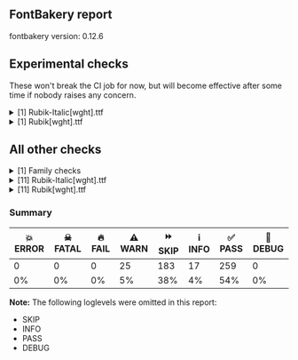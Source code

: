 ## FontBakery report

fontbakery version: 0.12.6



## Experimental checks

These won't break the CI job for now, but will become effective after some time if nobody raises any concern.


<details><summary>[1] Rubik-Italic[wght].ttf</summary>
<div>
<details>
    <summary>⚠️ <b>WARN</b> Validate location, size and resolution of article images. <a href="https://fontbakery.readthedocs.io/en/stable/fontbakery/checks/googlefonts.article.html#"></a></summary>
    <div>







* ⚠️ **WARN** <p>Family metadata at fonts/variable does not have an article.</p>
 [code: lacks-article]



</div>
</details>
</div>
</details>

<details><summary>[1] Rubik[wght].ttf</summary>
<div>
<details>
    <summary>⚠️ <b>WARN</b> Validate location, size and resolution of article images. <a href="https://fontbakery.readthedocs.io/en/stable/fontbakery/checks/googlefonts.article.html#"></a></summary>
    <div>







* ⚠️ **WARN** <p>Family metadata at fonts/variable does not have an article.</p>
 [code: lacks-article]



</div>
</details>
</div>
</details>




## All other checks



<details><summary>[1] Family checks</summary>
<div>
<details>
    <summary>⚠️ <b>WARN</b> Make sure all font files have the same version value. <a href="https://fontbakery.readthedocs.io/en/stable/fontbakery/checks/opentype.head.html#"></a></summary>
    <div>







* ⚠️ **WARN** <p>Version info differs among font files of the same font project.
These were the version values found:</p>
<ul>
<li>fonts/variable/Rubik-Italic[wght].ttf: 2.1020050048828125</li>
<li>fonts/variable/Rubik[wght].ttf: 2.10400390625</li>
</ul>
 [code: mismatch]



</div>
</details>
</div>
</details>

<details><summary>[11] Rubik-Italic[wght].ttf</summary>
<div>
<details>
    <summary>⚠️ <b>WARN</b> Check math signs have the same width. <a href="https://fontbakery.readthedocs.io/en/stable/fontbakery/checks/universal.html#"></a></summary>
    <div>







* ⚠️ **WARN** <p>The most common width is 527 among a set of 2 math glyphs.
The following math glyphs have a different width, though:</p>
<p>Width = 622:
plus</p>
<p>Width = 481:
less</p>
<p>Width = 574:
equal</p>
<p>Width = 480:
greater</p>
<p>Width = 585:
logicalnot</p>
<p>Width = 553:
plusminus</p>
<p>Width = 537:
multiply</p>
<p>Width = 561:
divide</p>
<p>Width = 652:
minus</p>
<p>Width = 563:
approxequal</p>
<p>Width = 540:
notequal</p>
 [code: width-outliers]



</div>
</details>

<details>
    <summary>⚠️ <b>WARN</b> Does the font contain a soft hyphen? <a href="https://fontbakery.readthedocs.io/en/stable/fontbakery/checks/universal.html#"></a></summary>
    <div>







* ⚠️ **WARN** <p>This font has a 'Soft Hyphen' character.</p>
 [code: softhyphen]



</div>
</details>

<details>
    <summary>⚠️ <b>WARN</b> Check font contains no unreachable glyphs <a href="https://fontbakery.readthedocs.io/en/stable/fontbakery/checks/universal.html#"></a></summary>
    <div>







* ⚠️ **WARN** <p>The following glyphs could not be reached by codepoint or substitution rules:</p>
<pre><code>- parenleft.denominator

- parenleft.numerator

- parenright.denominator

- parenright.numerator

- uni030C.alt
</code></pre>
 [code: unreachable-glyphs]



</div>
</details>

<details>
    <summary>⚠️ <b>WARN</b> Are there any misaligned on-curve points? <a href="https://fontbakery.readthedocs.io/en/stable/fontbakery/checks/outline.html#"></a></summary>
    <div>







* ⚠️ **WARN** <p>The following glyphs have on-curve points which have potentially incorrect y coordinates:</p>
<pre><code>* J (U+004A): X=140.5,Y=2.0 (should be at baseline 0?)

* uni004A0301: X=140.5,Y=2.0 (should be at baseline 0?)

* Jcircumflex (U+0134): X=140.5,Y=2.0 (should be at baseline 0?)

* uni01CE (U+01CE): X=228.0,Y=699.0 (should be at cap-height 700?)

* aogonek (U+0105): X=326.0,Y=2.0 (should be at baseline 0?)

* ccaron (U+010D): X=232.0,Y=699.0 (should be at cap-height 700?)

* ecaron (U+011B): X=246.0,Y=699.0 (should be at cap-height 700?)

* eogonek (U+0119): X=164.0,Y=-2.0 (should be at baseline 0?)

* m (U+006D): X=266.5,Y=522.0 (should be at x-height 520?)

* ncaron (U+0148): X=254.0,Y=699.0 (should be at cap-height 700?)

* oslash (U+00F8): X=15.0,Y=1.0 (should be at baseline 0?)

* oslashacute (U+01FF): X=15.0,Y=1.0 (should be at baseline 0?)

* rcaron (U+0159): X=155.0,Y=699.0 (should be at cap-height 700?)

* scaron (U+0161): X=200.0,Y=699.0 (should be at cap-height 700?)

* uogonek (U+0173): X=436.0,Y=-2.0 (should be at baseline 0?)

* zcaron (U+017E): X=200.0,Y=699.0 (should be at cap-height 700?)

* uni0417 (U+0417): X=258.5,Y=698.5 (should be at cap-height 700?)

* uni041B (U+041B): X=-31.0,Y=1.0 (should be at baseline 0?)

* uni0409 (U+0409): X=-31.0,Y=1.0 (should be at baseline 0?)

* uni0409 (U+0409): X=-31.0,Y=1.0 (should be at baseline 0?)

* uni0408 (U+0408): X=140.5,Y=2.0 (should be at baseline 0?)

* uni0474 (U+0474): X=724.5,Y=701.5 (should be at cap-height 700?)

* uni0498 (U+0498): X=258.5,Y=698.5 (should be at cap-height 700?)

* uni04DE (U+04DE): X=258.5,Y=698.5 (should be at cap-height 700?)

* uni0431 (U+0431): X=552.0,Y=702.0 (should be at cap-height 700?)

* uni0434 (U+0434): X=282.5,Y=698.5 (should be at cap-height 700?)

* uni0459 (U+0459): X=-7.0,Y=1.0 (should be at baseline 0?)

* uniFB4B (U+FB4B): X=243.5,Y=699.0 (should be at cap-height 700?)

* uni05E2 (U+05E2): X=13.0,Y=1.0 (should be at baseline 0?)

* uniFB2A (U+FB2A): X=718.5,Y=699.0 (should be at cap-height 700?)

* uniFB2B (U+FB2B): X=241.5,Y=699.0 (should be at cap-height 700?)

* uniFB2C (U+FB2C): X=718.5,Y=699.0 (should be at cap-height 700?)

* uniFB2D (U+FB2D): X=241.5,Y=699.0 (should be at cap-height 700?)

* uni05EA (U+05EA): X=31.0,Y=2.0 (should be at baseline 0?)

* uniFB4A (U+FB4A): X=31.0,Y=2.0 (should be at baseline 0?)

* one (U+0031): X=342.0,Y=699.0 (should be at cap-height 700?)

* one.tf: X=398.0,Y=699.0 (should be at cap-height 700?)

* eight.tf: X=487.0,Y=698.5 (should be at cap-height 700?)

* five.dnom: X=61.5,Y=1.5 (should be at baseline 0?)

* uni2085 (U+2085): X=80.0,Y=-1.5 (should be at baseline 0?)

* questiondown (U+00BF): X=197.0,Y=-2.0 (should be at baseline 0?)

* parenleft (U+0028): X=288.0,Y=698.5 (should be at cap-height 700?)

* parenright (U+0029): X=199.0,Y=698.0 (should be at cap-height 700?)

* braceright (U+007D): X=296.5,Y=699.5 (should be at cap-height 700?)

* quotedblright (U+201D): X=252.0,Y=701.5 (should be at cap-height 700?)

* quotedblright (U+201D): X=386.0,Y=701.5 (should be at cap-height 700?)

* quoteright (U+2019): X=252.0,Y=701.5 (should be at cap-height 700?)

* at (U+0040): X=645.0,Y=-1.5 (should be at baseline 0?)

* lozenge (U+25CA): X=312.5,Y=701.5 (should be at cap-height 700?)

* lozenge (U+25CA): X=387.5,Y=699.5 (should be at cap-height 700?)

* uni030C (U+030C): X=35.0,Y=699.0 (should be at cap-height 700?)

* caron (U+02C7): X=35.0,Y=699.0 (should be at cap-height 700?)
</code></pre>
 [code: found-misalignments]



</div>
</details>

<details>
    <summary>⚠️ <b>WARN</b> Check the direction of the outermost contour in each glyph <a href="https://fontbakery.readthedocs.io/en/stable/fontbakery/checks/outline.html#"></a></summary>
    <div>







* ⚠️ **WARN** <p>The following glyphs have a counter-clockwise outer contour:</p>
<pre><code>* uni05B8 (U+05B8) has a counter-clockwise outer contour
</code></pre>
 [code: ccw-outer-contour]



</div>
</details>

<details>
    <summary>⚠️ <b>WARN</b> Ensure dotted circle glyph is present and can attach marks. <a href="https://fontbakery.readthedocs.io/en/stable/fontbakery/checks/shaping.html#"></a></summary>
    <div>







* ⚠️ **WARN** <p>No dotted circle glyph present</p>
 [code: missing-dotted-circle]



</div>
</details>

<details>
    <summary>⚠️ <b>WARN</b> Ensure soft_dotted characters lose their dot when combined with marks that replace the dot. <a href="https://fontbakery.readthedocs.io/en/stable/fontbakery/checks/shaping.html#"></a></summary>
    <div>







* ⚠️ **WARN** <p>The dot of soft dotted characters used in orthographies <em>must</em> disappear in the following strings: į̀ į́ į̂ į̃ į̄ į̌ і́</p>
<p>The dot of soft dotted characters <em>should</em> disappear in other cases, for example: i̦̒ j̦̒ į̆ į̇ į̈ į̊ į̋ į̒ į̦̒ į̧̒ į̨̒ į̵̀ į̵́ į̵̂ į̵̃ į̵̄ į̵̆ į̵̇ į̵̈ į̵̊</p>
<p>Your font fully covers the following languages that require the soft-dotted feature: Lithuanian (Latn, 2,357,094 speakers), Dutch (Latn, 31,709,104 speakers), Ukrainian (Cyrl, 29,273,587 speakers), Belarusian (Cyrl, 10,064,517 speakers).</p>
<p>Your font does <em>not</em> cover the following languages that require the soft-dotted feature: Mango (Latn, 77,000 speakers), Vute (Latn, 21,000 speakers), Kom (Latn, 360,685 speakers), Navajo (Latn, 166,319 speakers), Sar (Latn, 500,000 speakers), Cicipu (Latn, 44,000 speakers), Avokaya (Latn, 100,000 speakers), Basaa (Latn, 332,940 speakers), Yala (Latn, 200,000 speakers), Nateni (Latn, 100,000 speakers), Ma’di (Latn, 584,000 speakers), Makaa (Latn, 221,000 speakers), Mundani (Latn, 34,000 speakers), Gulay (Latn, 250,478 speakers), Nzakara (Latn, 50,000 speakers), Lugbara (Latn, 2,200,000 speakers), Ebira (Latn, 2,200,000 speakers), Dii (Latn, 71,000 speakers), Aghem (Latn, 38,843 speakers), Dan (Latn, 1,099,244 speakers), Fur (Latn, 1,230,163 speakers), Southern Kisi (Latn, 360,000 speakers), Ekpeye (Latn, 226,000 speakers), Bafut (Latn, 158,146 speakers), Mfumte (Latn, 79,000 speakers), Ejagham (Latn, 120,000 speakers), Bete-Bendi (Latn, 100,000 speakers), Kpelle, Guinea (Latn, 622,000 speakers), Igbo (Latn, 27,823,640 speakers), Zapotec (Latn, 490,000 speakers), South Central Banda (Latn, 244,000 speakers), Koonzime (Latn, 40,000 speakers), Ngbaka (Latn, 1,020,000 speakers), Ijo, Southeast (Latn, 2,471,000 speakers).</p>
 [code: soft-dotted]



</div>
</details>

<details>
    <summary>⚠️ <b>WARN</b> Check for codepoints not covered by METADATA subsets. <a href="https://fontbakery.readthedocs.io/en/stable/fontbakery/checks/googlefonts.subsets.html#"></a></summary>
    <div>







* ⚠️ **WARN** <p>The following codepoints supported by the font are not covered by
any subsets defined in the font's metadata file, and will never
be served. You can solve this by either manually adding additional
subset declarations to METADATA.pb, or by editing the glyphset
definitions.</p>
<ul>
<li>U+02C7 CARON: try adding one of: tifinagh, yi, canadian-aboriginal</li>
<li>U+02D8 BREVE: try adding one of: yi, canadian-aboriginal</li>
<li>U+02D9 DOT ABOVE: try adding one of: yi, canadian-aboriginal</li>
<li>U+02DB OGONEK: try adding one of: yi, canadian-aboriginal</li>
<li>U+02DD DOUBLE ACUTE ACCENT: not included in any glyphset definition</li>
<li>U+0302 COMBINING CIRCUMFLEX ACCENT: try adding one of: cherokee, tifinagh, coptic, math</li>
<li>U+0306 COMBINING BREVE: try adding one of: old-permic, tifinagh</li>
<li>U+0307 COMBINING DOT ABOVE: try adding one of: math, syriac, old-permic, tai-le, tifinagh, coptic, malayalam, canadian-aboriginal</li>
<li>U+030A COMBINING RING ABOVE: try adding syriac</li>
<li>U+030B COMBINING DOUBLE ACUTE ACCENT: try adding one of: cherokee, osage</li>
<li>U+030C COMBINING CARON: try adding one of: tai-le, cherokee</li>
<li>U+0312 COMBINING TURNED COMMA ABOVE: not included in any glyphset definition</li>
<li>U+0326 COMBINING COMMA BELOW: not included in any glyphset definition</li>
<li>U+0327 COMBINING CEDILLA: not included in any glyphset definition</li>
<li>U+0328 COMBINING OGONEK: not included in any glyphset definition</li>
<li>U+0335 COMBINING SHORT STROKE OVERLAY: not included in any glyphset definition</li>
<li>U+0337 COMBINING SHORT SOLIDUS OVERLAY: not included in any glyphset definition</li>
<li>U+0338 COMBINING LONG SOLIDUS OVERLAY: not included in any glyphset definition</li>
<li>U+2021 DOUBLE DAGGER: try adding adlam</li>
<li>U+2030 PER MILLE SIGN: try adding adlam</li>
<li>U+2070 SUPERSCRIPT ZERO: not included in any glyphset definition</li>
<li>U+2075 SUPERSCRIPT FIVE: not included in any glyphset definition</li>
<li>U+2076 SUPERSCRIPT SIX: not included in any glyphset definition</li>
<li>U+2077 SUPERSCRIPT SEVEN: not included in any glyphset definition</li>
<li>U+2078 SUPERSCRIPT EIGHT: not included in any glyphset definition</li>
<li>U+2079 SUPERSCRIPT NINE: not included in any glyphset definition</li>
<li>U+207D SUPERSCRIPT LEFT PARENTHESIS: not included in any glyphset definition</li>
<li>U+207E SUPERSCRIPT RIGHT PARENTHESIS: not included in any glyphset definition</li>
<li>U+2080 SUBSCRIPT ZERO: not included in any glyphset definition</li>
<li>U+2081 SUBSCRIPT ONE: not included in any glyphset definition</li>
<li>U+2082 SUBSCRIPT TWO: not included in any glyphset definition</li>
<li>U+2083 SUBSCRIPT THREE: not included in any glyphset definition</li>
<li>U+2084 SUBSCRIPT FOUR: not included in any glyphset definition</li>
<li>U+2085 SUBSCRIPT FIVE: not included in any glyphset definition</li>
<li>U+2086 SUBSCRIPT SIX: not included in any glyphset definition</li>
<li>U+2087 SUBSCRIPT SEVEN: not included in any glyphset definition</li>
<li>U+2088 SUBSCRIPT EIGHT: not included in any glyphset definition</li>
<li>U+2089 SUBSCRIPT NINE: not included in any glyphset definition</li>
<li>U+208D SUBSCRIPT LEFT PARENTHESIS: not included in any glyphset definition</li>
<li>U+208E SUBSCRIPT RIGHT PARENTHESIS: not included in any glyphset definition</li>
<li>U+212E ESTIMATED SYMBOL: not included in any glyphset definition</li>
<li>U+2153 VULGAR FRACTION ONE THIRD: not included in any glyphset definition</li>
<li>U+2154 VULGAR FRACTION TWO THIRDS: not included in any glyphset definition</li>
<li>U+215B VULGAR FRACTION ONE EIGHTH: not included in any glyphset definition</li>
<li>U+215C VULGAR FRACTION THREE EIGHTHS: not included in any glyphset definition</li>
<li>U+215D VULGAR FRACTION FIVE EIGHTHS: not included in any glyphset definition</li>
<li>U+215E VULGAR FRACTION SEVEN EIGHTHS: not included in any glyphset definition</li>
<li>U+2202 PARTIAL DIFFERENTIAL: try adding math</li>
<li>U+2206 INCREMENT: try adding math</li>
<li>U+220F N-ARY PRODUCT: try adding math</li>
<li>U+2211 N-ARY SUMMATION: try adding math</li>
<li>U+221A SQUARE ROOT: try adding math</li>
<li>U+221E INFINITY: try adding math</li>
<li>U+222B INTEGRAL: try adding math</li>
<li>U+2248 ALMOST EQUAL TO: try adding math</li>
<li>U+2260 NOT EQUAL TO: try adding math</li>
<li>U+2264 LESS-THAN OR EQUAL TO: try adding math</li>
<li>U+2265 GREATER-THAN OR EQUAL TO: try adding math</li>
<li>U+25CA LOZENGE: try adding one of: symbols, math</li>
<li>U+FB01 LATIN SMALL LIGATURE FI: not included in any glyphset definition</li>
<li>U+FB02 LATIN SMALL LIGATURE FL: not included in any glyphset definition</li>
</ul>
<p>Or you can add the above codepoints to one of the subsets supported by the font: <code>cyrillic</code>, <code>cyrillic-ext</code>, <code>hebrew</code>, <code>latin</code>, <code>latin-ext</code></p>
 [code: unreachable-subsetting]



</div>
</details>

<details>
    <summary>⚠️ <b>WARN</b> Is there kerning info for non-ligated sequences? <a href="https://fontbakery.readthedocs.io/en/stable/fontbakery/checks/googlefonts.gpos.html#"></a></summary>
    <div>







* ⚠️ **WARN** <p>GPOS table lacks kerning info for the following non-ligated sequences:</p>
<pre><code>- f + f

- f + i

- f + l
</code></pre>
 [code: lacks-kern-info]



</div>
</details>

<details>
    <summary>⚠️ <b>WARN</b> Ensure fonts have ScriptLangTags declared on the 'meta' table. <a href="https://fontbakery.readthedocs.io/en/stable/fontbakery/checks/googlefonts.meta.html#"></a></summary>
    <div>







* ⚠️ **WARN** <p>This font file does not have a 'meta' table.</p>
 [code: lacks-meta-table]



</div>
</details>

<details>
    <summary>⚠️ <b>WARN</b> Checking OS/2 achVendID. <a href="https://fontbakery.readthedocs.io/en/stable/fontbakery/checks/googlefonts.os2.html#"></a></summary>
    <div>







* ⚠️ **WARN** <p>OS/2 VendorID value 'NONE' is not yet recognized. If you registered it recently, then it's safe to ignore this warning message. Otherwise, you should set it to your own unique 4 character code, and register it with Microsoft at <a href="https://www.microsoft.com/typography/links/vendorlist.aspx">https://www.microsoft.com/typography/links/vendorlist.aspx</a></p>
 [code: unknown]



</div>
</details>
</div>
</details>

<details><summary>[11] Rubik[wght].ttf</summary>
<div>
<details>
    <summary>⚠️ <b>WARN</b> Check math signs have the same width. <a href="https://fontbakery.readthedocs.io/en/stable/fontbakery/checks/universal.html#"></a></summary>
    <div>







* ⚠️ **WARN** <p>The most common width is 527 among a set of 2 math glyphs.
The following math glyphs have a different width, though:</p>
<p>Width = 628:
plus</p>
<p>Width = 481:
less</p>
<p>Width = 571:
equal</p>
<p>Width = 480:
greater</p>
<p>Width = 581:
logicalnot</p>
<p>Width = 556:
plusminus</p>
<p>Width = 541:
multiply</p>
<p>Width = 565:
divide</p>
<p>Width = 650:
minus</p>
<p>Width = 563:
approxequal</p>
<p>Width = 545:
notequal</p>
 [code: width-outliers]



</div>
</details>

<details>
    <summary>⚠️ <b>WARN</b> Does the font contain a soft hyphen? <a href="https://fontbakery.readthedocs.io/en/stable/fontbakery/checks/universal.html#"></a></summary>
    <div>







* ⚠️ **WARN** <p>This font has a 'Soft Hyphen' character.</p>
 [code: softhyphen]



</div>
</details>

<details>
    <summary>⚠️ <b>WARN</b> Check font contains no unreachable glyphs <a href="https://fontbakery.readthedocs.io/en/stable/fontbakery/checks/universal.html#"></a></summary>
    <div>







* ⚠️ **WARN** <p>The following glyphs could not be reached by codepoint or substitution rules:</p>
<pre><code>- parenleft.denominator

- parenleft.numerator

- parenright.denominator

- parenright.numerator

- uni030C.alt
</code></pre>
 [code: unreachable-glyphs]



</div>
</details>

<details>
    <summary>⚠️ <b>WARN</b> Are there any misaligned on-curve points? <a href="https://fontbakery.readthedocs.io/en/stable/fontbakery/checks/outline.html#"></a></summary>
    <div>







* ⚠️ **WARN** <p>The following glyphs have on-curve points which have potentially incorrect y coordinates:</p>
<pre><code>* J (U+004A): X=196.0,Y=2.0 (should be at baseline 0?)

* uni004A0301: X=196.0,Y=2.0 (should be at baseline 0?)

* Jcircumflex (U+0134): X=196.0,Y=2.0 (should be at baseline 0?)

* aogonek (U+0105): X=445.0,Y=1.0 (should be at baseline 0?)

* c (U+0063): X=353.5,Y=-0.5 (should be at baseline 0?)

* cacute (U+0107): X=353.5,Y=-0.5 (should be at baseline 0?)

* ccaron (U+010D): X=353.5,Y=-0.5 (should be at baseline 0?)

* ccircumflex (U+0109): X=353.5,Y=-0.5 (should be at baseline 0?)

* cdotaccent (U+010B): X=353.5,Y=-0.5 (should be at baseline 0?)

* eogonek (U+0119): X=213.0,Y=-2.0 (should be at baseline 0?)

* uogonek (U+0173): X=485.0,Y=-2.0 (should be at baseline 0?)

* uni0417 (U+0417): X=192.5,Y=698.5 (should be at cap-height 700?)

* uni041B (U+041B): X=43.0,Y=1.0 (should be at baseline 0?)

* uni0409 (U+0409): X=43.0,Y=1.0 (should be at baseline 0?)

* uni0409 (U+0409): X=43.0,Y=1.0 (should be at baseline 0?)

* uni0408 (U+0408): X=196.0,Y=2.0 (should be at baseline 0?)

* uni0498 (U+0498): X=192.5,Y=698.5 (should be at cap-height 700?)

* uni04DE (U+04DE): X=192.5,Y=698.5 (should be at cap-height 700?)

* uni0431 (U+0431): X=473.0,Y=702.0 (should be at cap-height 700?)

* uni0441 (U+0441): X=353.5,Y=-0.5 (should be at baseline 0?)

* uni0459 (U+0459): X=48.0,Y=1.0 (should be at baseline 0?)

* uni04AB (U+04AB): X=353.5,Y=-0.5 (should be at baseline 0?)

* uni05E2 (U+05E2): X=62.0,Y=1.0 (should be at baseline 0?)

* uni05EA (U+05EA): X=79.0,Y=2.0 (should be at baseline 0?)

* uniFB4A (U+FB4A): X=79.0,Y=2.0 (should be at baseline 0?)

* one (U+0031): X=263.0,Y=699.0 (should be at cap-height 700?)

* one.tf: X=298.0,Y=699.0 (should be at cap-height 700?)

* five.dnom: X=110.0,Y=1.5 (should be at baseline 0?)

* uni2085 (U+2085): X=129.0,Y=-1.5 (should be at baseline 0?)

* questiondown (U+00BF): X=97.0,Y=-2.0 (should be at baseline 0?)

* parenleft (U+0028): X=204.0,Y=698.5 (should be at cap-height 700?)

* parenright (U+0029): X=115.0,Y=698.5 (should be at cap-height 700?)

* braceright (U+007D): X=197.0,Y=699.5 (should be at cap-height 700?)

* at (U+0040): X=694.5,Y=-1.5 (should be at baseline 0?)

* lozenge (U+25CA): X=227.5,Y=699.0 (should be at cap-height 700?)

* lozenge (U+25CA): X=304.5,Y=699.0 (should be at cap-height 700?)
</code></pre>
 [code: found-misalignments]



</div>
</details>

<details>
    <summary>⚠️ <b>WARN</b> Check the direction of the outermost contour in each glyph <a href="https://fontbakery.readthedocs.io/en/stable/fontbakery/checks/outline.html#"></a></summary>
    <div>







* ⚠️ **WARN** <p>The following glyphs have a counter-clockwise outer contour:</p>
<pre><code>* uni05B8 (U+05B8) has a counter-clockwise outer contour
</code></pre>
 [code: ccw-outer-contour]



</div>
</details>

<details>
    <summary>⚠️ <b>WARN</b> Ensure dotted circle glyph is present and can attach marks. <a href="https://fontbakery.readthedocs.io/en/stable/fontbakery/checks/shaping.html#"></a></summary>
    <div>







* ⚠️ **WARN** <p>No dotted circle glyph present</p>
 [code: missing-dotted-circle]



</div>
</details>

<details>
    <summary>⚠️ <b>WARN</b> Ensure soft_dotted characters lose their dot when combined with marks that replace the dot. <a href="https://fontbakery.readthedocs.io/en/stable/fontbakery/checks/shaping.html#"></a></summary>
    <div>







* ⚠️ **WARN** <p>The dot of soft dotted characters used in orthographies <em>must</em> disappear in the following strings: į̀ į́ į̂ į̃ į̄ į̌ і́</p>
<p>The dot of soft dotted characters <em>should</em> disappear in other cases, for example: i̦̒ j̦̒ į̆ į̇ į̈ į̊ į̋ į̒ į̦̒ į̧̒ į̨̒ į̵̀ į̵́ į̵̂ į̵̃ į̵̄ į̵̆ į̵̇ į̵̈ į̵̊</p>
<p>Your font fully covers the following languages that require the soft-dotted feature: Lithuanian (Latn, 2,357,094 speakers), Dutch (Latn, 31,709,104 speakers), Ukrainian (Cyrl, 29,273,587 speakers), Belarusian (Cyrl, 10,064,517 speakers).</p>
<p>Your font does <em>not</em> cover the following languages that require the soft-dotted feature: Mango (Latn, 77,000 speakers), Vute (Latn, 21,000 speakers), Kom (Latn, 360,685 speakers), Navajo (Latn, 166,319 speakers), Sar (Latn, 500,000 speakers), Cicipu (Latn, 44,000 speakers), Avokaya (Latn, 100,000 speakers), Basaa (Latn, 332,940 speakers), Yala (Latn, 200,000 speakers), Nateni (Latn, 100,000 speakers), Ma’di (Latn, 584,000 speakers), Makaa (Latn, 221,000 speakers), Mundani (Latn, 34,000 speakers), Gulay (Latn, 250,478 speakers), Nzakara (Latn, 50,000 speakers), Lugbara (Latn, 2,200,000 speakers), Ebira (Latn, 2,200,000 speakers), Dii (Latn, 71,000 speakers), Aghem (Latn, 38,843 speakers), Dan (Latn, 1,099,244 speakers), Fur (Latn, 1,230,163 speakers), Southern Kisi (Latn, 360,000 speakers), Ekpeye (Latn, 226,000 speakers), Bafut (Latn, 158,146 speakers), Mfumte (Latn, 79,000 speakers), Ejagham (Latn, 120,000 speakers), Bete-Bendi (Latn, 100,000 speakers), Kpelle, Guinea (Latn, 622,000 speakers), Igbo (Latn, 27,823,640 speakers), Zapotec (Latn, 490,000 speakers), South Central Banda (Latn, 244,000 speakers), Koonzime (Latn, 40,000 speakers), Ngbaka (Latn, 1,020,000 speakers), Ijo, Southeast (Latn, 2,471,000 speakers).</p>
 [code: soft-dotted]



</div>
</details>

<details>
    <summary>⚠️ <b>WARN</b> Check for codepoints not covered by METADATA subsets. <a href="https://fontbakery.readthedocs.io/en/stable/fontbakery/checks/googlefonts.subsets.html#"></a></summary>
    <div>







* ⚠️ **WARN** <p>The following codepoints supported by the font are not covered by
any subsets defined in the font's metadata file, and will never
be served. You can solve this by either manually adding additional
subset declarations to METADATA.pb, or by editing the glyphset
definitions.</p>
<ul>
<li>U+02C7 CARON: try adding one of: tifinagh, yi, canadian-aboriginal</li>
<li>U+02D8 BREVE: try adding one of: yi, canadian-aboriginal</li>
<li>U+02D9 DOT ABOVE: try adding one of: yi, canadian-aboriginal</li>
<li>U+02DB OGONEK: try adding one of: yi, canadian-aboriginal</li>
<li>U+02DD DOUBLE ACUTE ACCENT: not included in any glyphset definition</li>
<li>U+0302 COMBINING CIRCUMFLEX ACCENT: try adding one of: cherokee, tifinagh, coptic, math</li>
<li>U+0306 COMBINING BREVE: try adding one of: old-permic, tifinagh</li>
<li>U+0307 COMBINING DOT ABOVE: try adding one of: math, syriac, old-permic, tai-le, tifinagh, coptic, malayalam, canadian-aboriginal</li>
<li>U+030A COMBINING RING ABOVE: try adding syriac</li>
<li>U+030B COMBINING DOUBLE ACUTE ACCENT: try adding one of: cherokee, osage</li>
<li>U+030C COMBINING CARON: try adding one of: tai-le, cherokee</li>
<li>U+0312 COMBINING TURNED COMMA ABOVE: not included in any glyphset definition</li>
<li>U+0326 COMBINING COMMA BELOW: not included in any glyphset definition</li>
<li>U+0327 COMBINING CEDILLA: not included in any glyphset definition</li>
<li>U+0328 COMBINING OGONEK: not included in any glyphset definition</li>
<li>U+0335 COMBINING SHORT STROKE OVERLAY: not included in any glyphset definition</li>
<li>U+0337 COMBINING SHORT SOLIDUS OVERLAY: not included in any glyphset definition</li>
<li>U+0338 COMBINING LONG SOLIDUS OVERLAY: not included in any glyphset definition</li>
<li>U+2021 DOUBLE DAGGER: try adding adlam</li>
<li>U+2030 PER MILLE SIGN: try adding adlam</li>
<li>U+2070 SUPERSCRIPT ZERO: not included in any glyphset definition</li>
<li>U+2075 SUPERSCRIPT FIVE: not included in any glyphset definition</li>
<li>U+2076 SUPERSCRIPT SIX: not included in any glyphset definition</li>
<li>U+2077 SUPERSCRIPT SEVEN: not included in any glyphset definition</li>
<li>U+2078 SUPERSCRIPT EIGHT: not included in any glyphset definition</li>
<li>U+2079 SUPERSCRIPT NINE: not included in any glyphset definition</li>
<li>U+207D SUPERSCRIPT LEFT PARENTHESIS: not included in any glyphset definition</li>
<li>U+207E SUPERSCRIPT RIGHT PARENTHESIS: not included in any glyphset definition</li>
<li>U+2080 SUBSCRIPT ZERO: not included in any glyphset definition</li>
<li>U+2081 SUBSCRIPT ONE: not included in any glyphset definition</li>
<li>U+2082 SUBSCRIPT TWO: not included in any glyphset definition</li>
<li>U+2083 SUBSCRIPT THREE: not included in any glyphset definition</li>
<li>U+2084 SUBSCRIPT FOUR: not included in any glyphset definition</li>
<li>U+2085 SUBSCRIPT FIVE: not included in any glyphset definition</li>
<li>U+2086 SUBSCRIPT SIX: not included in any glyphset definition</li>
<li>U+2087 SUBSCRIPT SEVEN: not included in any glyphset definition</li>
<li>U+2088 SUBSCRIPT EIGHT: not included in any glyphset definition</li>
<li>U+2089 SUBSCRIPT NINE: not included in any glyphset definition</li>
<li>U+208D SUBSCRIPT LEFT PARENTHESIS: not included in any glyphset definition</li>
<li>U+208E SUBSCRIPT RIGHT PARENTHESIS: not included in any glyphset definition</li>
<li>U+212E ESTIMATED SYMBOL: not included in any glyphset definition</li>
<li>U+2153 VULGAR FRACTION ONE THIRD: not included in any glyphset definition</li>
<li>U+2154 VULGAR FRACTION TWO THIRDS: not included in any glyphset definition</li>
<li>U+215B VULGAR FRACTION ONE EIGHTH: not included in any glyphset definition</li>
<li>U+215C VULGAR FRACTION THREE EIGHTHS: not included in any glyphset definition</li>
<li>U+215D VULGAR FRACTION FIVE EIGHTHS: not included in any glyphset definition</li>
<li>U+215E VULGAR FRACTION SEVEN EIGHTHS: not included in any glyphset definition</li>
<li>U+2202 PARTIAL DIFFERENTIAL: try adding math</li>
<li>U+2206 INCREMENT: try adding math</li>
<li>U+220F N-ARY PRODUCT: try adding math</li>
<li>U+2211 N-ARY SUMMATION: try adding math</li>
<li>U+221A SQUARE ROOT: try adding math</li>
<li>U+221E INFINITY: try adding math</li>
<li>U+222B INTEGRAL: try adding math</li>
<li>U+2248 ALMOST EQUAL TO: try adding math</li>
<li>U+2260 NOT EQUAL TO: try adding math</li>
<li>U+2264 LESS-THAN OR EQUAL TO: try adding math</li>
<li>U+2265 GREATER-THAN OR EQUAL TO: try adding math</li>
<li>U+25CA LOZENGE: try adding one of: symbols, math</li>
<li>U+FB01 LATIN SMALL LIGATURE FI: not included in any glyphset definition</li>
<li>U+FB02 LATIN SMALL LIGATURE FL: not included in any glyphset definition</li>
</ul>
<p>Or you can add the above codepoints to one of the subsets supported by the font: <code>cyrillic</code>, <code>cyrillic-ext</code>, <code>hebrew</code>, <code>latin</code>, <code>latin-ext</code></p>
 [code: unreachable-subsetting]



</div>
</details>

<details>
    <summary>⚠️ <b>WARN</b> Is there kerning info for non-ligated sequences? <a href="https://fontbakery.readthedocs.io/en/stable/fontbakery/checks/googlefonts.gpos.html#"></a></summary>
    <div>







* ⚠️ **WARN** <p>GPOS table lacks kerning info for the following non-ligated sequences:</p>
<pre><code>- f + f

- f + i

- f + l
</code></pre>
 [code: lacks-kern-info]



</div>
</details>

<details>
    <summary>⚠️ <b>WARN</b> Ensure fonts have ScriptLangTags declared on the 'meta' table. <a href="https://fontbakery.readthedocs.io/en/stable/fontbakery/checks/googlefonts.meta.html#"></a></summary>
    <div>







* ⚠️ **WARN** <p>This font file does not have a 'meta' table.</p>
 [code: lacks-meta-table]



</div>
</details>

<details>
    <summary>⚠️ <b>WARN</b> Checking OS/2 achVendID. <a href="https://fontbakery.readthedocs.io/en/stable/fontbakery/checks/googlefonts.os2.html#"></a></summary>
    <div>







* ⚠️ **WARN** <p>OS/2 VendorID value 'NONE' is not yet recognized. If you registered it recently, then it's safe to ignore this warning message. Otherwise, you should set it to your own unique 4 character code, and register it with Microsoft at <a href="https://www.microsoft.com/typography/links/vendorlist.aspx">https://www.microsoft.com/typography/links/vendorlist.aspx</a></p>
 [code: unknown]



</div>
</details>
</div>
</details>




### Summary

| 💥 ERROR | ☠ FATAL | 🔥 FAIL | ⚠️ WARN | ⏩ SKIP | ℹ️ INFO | ✅ PASS | 🔎 DEBUG | 
| ---|---|---|---|---|---|---|---|
| 0 | 0 | 0 | 25 | 183 | 17 | 259 | 0 | 
| 0% | 0% | 0% | 5% | 38% | 4% | 54% | 0% | 



**Note:** The following loglevels were omitted in this report:


* SKIP
* INFO
* PASS
* DEBUG

